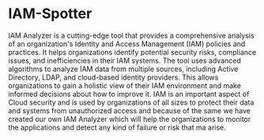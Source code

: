 # IAM-Spotter
IAM Analyzer is a cutting-edge tool that provides a comprehensive analysis of an organization's Identity and Access Management (IAM) policies and practices. It helps organizations identify potential security risks, compliance issues, and inefficiencies in their IAM systems.
The tool uses advanced algorithms to analyze IAM data from multiple sources, including Active Directory, LDAP, and cloud-based identity providers. This allows organizations to gain a holistic view of their IAM environment and make informed decisions about how to improve it. 
IAM is an important aspect of Cloud security and is used by organizations of all sizes to protect their data and systems from unauthorized access and because of the same we have created our own IAM Analyzer which will help the organizations to monitor the applications and detect any kind of failure or risk that ma arise. 
